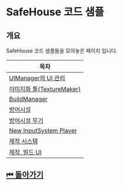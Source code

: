 # SafeHouse 코드 샘플

## 개요 
SafeHouse 코드 샘플들을 모아놓은 페이지 입니다.

|목차|
|---|
|[UIManager의 UI 관리](./UIManager/)|
|[이미지화 툴(TextureMaker)](./TextureMaker/)|
|[BuildManager](./BuildManager/)|
|[방어시설](./Turret/)|
|[방어시설 무기](./Bullets/)|
|[New InputSystem Player](./Player/)|
|[제작 시스템](./CraftManager/)|
|[제작, 빌드 UI](./Craft,BuildUI/)|


## [⏮ 돌아가기](../)